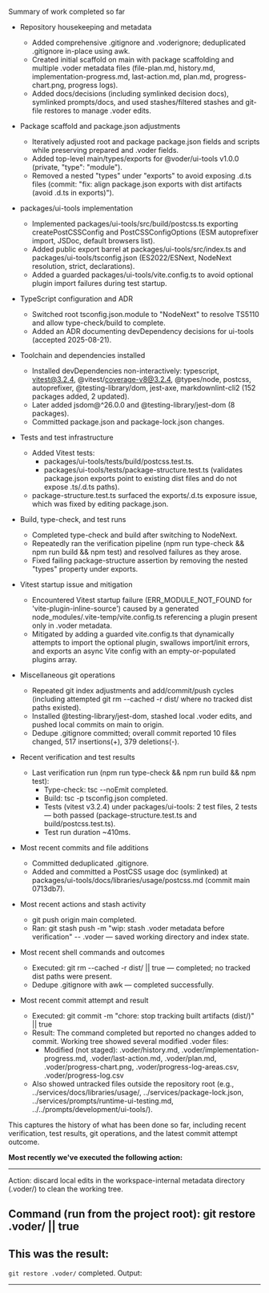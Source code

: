 Summary of work completed so far

- Repository housekeeping and metadata
  - Added comprehensive .gitignore and .voderignore; deduplicated .gitignore in-place using awk.
  - Created initial scaffold on main with package scaffolding and multiple .voder metadata files (file-plan.md, history.md, implementation-progress.md, last-action.md, plan.md, progress-chart.png, progress logs).
  - Added docs/decisions (including symlinked decision docs), symlinked prompts/docs, and used stashes/filtered stashes and git-file restores to manage .voder edits.

- Package scaffold and package.json adjustments
  - Iteratively adjusted root and package package.json fields and scripts while preserving prepared and .voder fields.
  - Added top-level main/types/exports for @voder/ui-tools v1.0.0 (private, "type": "module").
  - Removed a nested "types" under "exports" to avoid exposing .d.ts files (commit: "fix: align package.json exports with dist artifacts (avoid .d.ts in exports)").

- packages/ui-tools implementation
  - Implemented packages/ui-tools/src/build/postcss.ts exporting createPostCSSConfig and PostCSSConfigOptions (ESM autoprefixer import, JSDoc, default browsers list).
  - Added public export barrel at packages/ui-tools/src/index.ts and packages/ui-tools/tsconfig.json (ES2022/ESNext, NodeNext resolution, strict, declarations).
  - Added a guarded packages/ui-tools/vite.config.ts to avoid optional plugin import failures during test startup.

- TypeScript configuration and ADR
  - Switched root tsconfig.json.module to "NodeNext" to resolve TS5110 and allow type-check/build to complete.
  - Added an ADR documenting devDependency decisions for ui-tools (accepted 2025-08-21).

- Toolchain and dependencies installed
  - Installed devDependencies non-interactively: typescript, vitest@3.2.4, @vitest/coverage-v8@3.2.4, @types/node, postcss, autoprefixer, @testing-library/dom, jest-axe, markdownlint-cli2 (152 packages added, 2 updated).
  - Later added jsdom@^26.0.0 and @testing-library/jest-dom (8 packages).
  - Committed package.json and package-lock.json changes.

- Tests and test infrastructure
  - Added Vitest tests:
    - packages/ui-tools/tests/build/postcss.test.ts.
    - packages/ui-tools/tests/package-structure.test.ts (validates package.json exports point to existing dist files and do not expose .ts/.d.ts paths).
  - package-structure.test.ts surfaced the exports/.d.ts exposure issue, which was fixed by editing package.json.

- Build, type-check, and test runs
  - Completed type-check and build after switching to NodeNext.
  - Repeatedly ran the verification pipeline (npm run type-check && npm run build && npm test) and resolved failures as they arose.
  - Fixed failing package-structure assertion by removing the nested "types" property under exports.

- Vitest startup issue and mitigation
  - Encountered Vitest startup failure (ERR_MODULE_NOT_FOUND for 'vite-plugin-inline-source') caused by a generated node_modules/.vite-temp/vite.config.ts referencing a plugin present only in .voder metadata.
  - Mitigated by adding a guarded vite.config.ts that dynamically attempts to import the optional plugin, swallows import/init errors, and exports an async Vite config with an empty-or-populated plugins array.

- Miscellaneous git operations
  - Repeated git index adjustments and add/commit/push cycles (including attempted git rm --cached -r dist/ where no tracked dist paths existed).
  - Installed @testing-library/jest-dom, stashed local .voder edits, and pushed local commits on main to origin.
  - Dedupe .gitignore committed; overall commit reported 10 files changed, 517 insertions(+), 379 deletions(-).

- Recent verification and test results
  - Last verification run (npm run type-check && npm run build && npm test):
    - Type-check: tsc --noEmit completed.
    - Build: tsc -p tsconfig.json completed.
    - Tests (vitest v3.2.4) under packages/ui-tools: 2 test files, 2 tests — both passed (package-structure.test.ts and build/postcss.test.ts).
    - Test run duration ~410ms.

- Most recent commits and file additions
  - Committed deduplicated .gitignore.
  - Added and committed a PostCSS usage doc (symlinked) at packages/ui-tools/docs/libraries/usage/postcss.md (commit main 0713db7).

- Most recent actions and stash activity
  - git push origin main completed.
  - Ran: git stash push -m "wip: stash .voder metadata before verification" -- .voder — saved working directory and index state.

- Most recent shell commands and outcomes
  - Executed: git rm --cached -r dist/ || true — completed; no tracked dist paths were present.
  - Dedupe .gitignore with awk — completed successfully.

- Most recent commit attempt and result
  - Executed: git commit -m "chore: stop tracking built artifacts (dist/)" || true
  - Result: The command completed but reported no changes added to commit. Working tree showed several modified .voder files:
    - Modified (not staged): .voder/history.md, .voder/implementation-progress.md, .voder/last-action.md, .voder/plan.md, .voder/progress-chart.png, .voder/progress-log-areas.csv, .voder/progress-log.csv
  - Also showed untracked files outside the repository root (e.g., ../services/docs/libraries/usage/, ../services/package-lock.json, ../services/prompts/runtime-ui-testing.md, ../../prompts/development/ui-tools/).

This captures the history of what has been done so far, including recent verification, test results, git operations, and the latest commit attempt outcome.

**Most recently we've executed the following action:**

---
Action: discard local edits in the workspace-internal metadata directory (.voder/) to clean the working tree.

Command (run from the project root):
git restore .voder/ || true
---

**This was the result:**
---
`git restore .voder/` completed.
Output:

---
